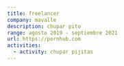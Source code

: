```yaml
---
title: freelancer
company: mavalle
description: chupar pito
range: agosto 2019 - septiembre 2021
url: https://pornhub.com
activities:
  - activity: chupar pijitas
---
```

